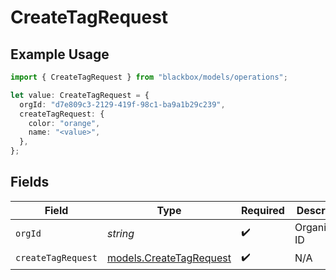 # CreateTagRequest

## Example Usage

```typescript
import { CreateTagRequest } from "blackbox/models/operations";

let value: CreateTagRequest = {
  orgId: "d7e809c3-2129-419f-98c1-ba9a1b29c239",
  createTagRequest: {
    color: "orange",
    name: "<value>",
  },
};
```

## Fields

| Field                                                       | Type                                                        | Required                                                    | Description                                                 |
| ----------------------------------------------------------- | ----------------------------------------------------------- | ----------------------------------------------------------- | ----------------------------------------------------------- |
| `orgId`                                                     | *string*                                                    | :heavy_check_mark:                                          | Organization ID                                             |
| `createTagRequest`                                          | [models.CreateTagRequest](../../models/createtagrequest.md) | :heavy_check_mark:                                          | N/A                                                         |